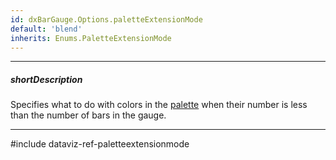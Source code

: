 ```yaml
---
id: dxBarGauge.Options.paletteExtensionMode
default: 'blend'
inherits: Enums.PaletteExtensionMode
---
```

---
##### shortDescription
Specifies what to do with colors in the [palette](/api-reference/10%20UI%20Components/dxBarGauge/1%20Configuration/palette.md '{basewidgetpath}/Configuration/#palette') when their number is less than the number of bars in the gauge.

---
#include dataviz-ref-paletteextensionmode